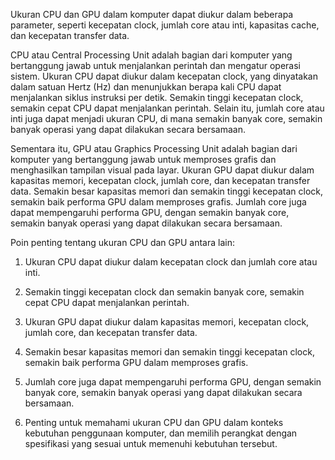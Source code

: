 Ukuran CPU dan GPU dalam komputer dapat diukur dalam beberapa parameter, seperti kecepatan clock, jumlah core atau inti, kapasitas cache, dan kecepatan transfer data.

CPU atau Central Processing Unit adalah bagian dari komputer yang bertanggung jawab untuk menjalankan perintah dan mengatur operasi sistem. Ukuran CPU dapat diukur dalam kecepatan clock, yang dinyatakan dalam satuan Hertz (Hz) dan menunjukkan berapa kali CPU dapat menjalankan siklus instruksi per detik. Semakin tinggi kecepatan clock, semakin cepat CPU dapat menjalankan perintah. Selain itu, jumlah core atau inti juga dapat menjadi ukuran CPU, di mana semakin banyak core, semakin banyak operasi yang dapat dilakukan secara bersamaan.

Sementara itu, GPU atau Graphics Processing Unit adalah bagian dari komputer yang bertanggung jawab untuk memproses grafis dan menghasilkan tampilan visual pada layar. Ukuran GPU dapat diukur dalam kapasitas memori, kecepatan clock, jumlah core, dan kecepatan transfer data. Semakin besar kapasitas memori dan semakin tinggi kecepatan clock, semakin baik performa GPU dalam memproses grafis. Jumlah core juga dapat mempengaruhi performa GPU, dengan semakin banyak core, semakin banyak operasi yang dapat dilakukan secara bersamaan.

Poin penting tentang ukuran CPU dan GPU antara lain:

1.  Ukuran CPU dapat diukur dalam kecepatan clock dan jumlah core atau inti.
    
2.  Semakin tinggi kecepatan clock dan semakin banyak core, semakin cepat CPU dapat menjalankan perintah.
    
3.  Ukuran GPU dapat diukur dalam kapasitas memori, kecepatan clock, jumlah core, dan kecepatan transfer data.
    
4.  Semakin besar kapasitas memori dan semakin tinggi kecepatan clock, semakin baik performa GPU dalam memproses grafis.
    
5.  Jumlah core juga dapat mempengaruhi performa GPU, dengan semakin banyak core, semakin banyak operasi yang dapat dilakukan secara bersamaan.
    
6.  Penting untuk memahami ukuran CPU dan GPU dalam konteks kebutuhan penggunaan komputer, dan memilih perangkat dengan spesifikasi yang sesuai untuk memenuhi kebutuhan tersebut.